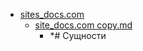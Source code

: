 - <a href = "E:\Node_projects\Node_Way\NBase\_Md\_Index\__Far\_MindMap\_I_level copy\Part_I\content\Docs\sites_docs.com\cat.sites_docs.com\dir.sites_docs.com.md">sites_docs.com</a>
    - <a href = "E:\Node_projects\Node_Way\NBase\_Md\_Index\__Far\_MindMap\_I_level copy\Part_I\content\Docs\sites_docs.com\site_docs.com copy.md">site_docs.com copy.md</a>
        - *# Сущности
